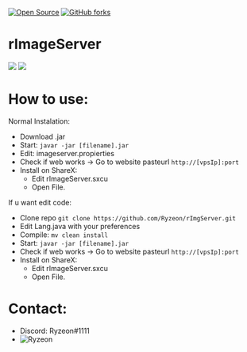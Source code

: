 [![Open Source](https://badges.frapsoft.com/os/v1/open-source.svg?v=102)](https://GitHub.com/Ryzeon/rImgServer)
[![GitHub forks](https://img.shields.io/github/forks/Ryzeon/rImgServer?style=social&label=Fork&maxAge=2592000)](https://GitHub.com/Ryzeon/rImgServer/network/)

# rImageServer

<img src="https://img.shields.io/badge/Java-ED8B00?style=for-the-badge&logo=java&logoColor=white"> <img src="https://img.shields.io/badge/Spring-6DB33F?style=for-the-badge&logo=spring&logoColor=white">

# How to use:

Normal Instalation:
* Download .jar
* Start: ```javar -jar [filename].jar```
* Edit: imageserver.propierties
* Check if web works -> Go to website pasteurl `http://[vpsIp]:port`
* Install on ShareX: 
  * Edit rImageServer.sxcu
  * Open File.

If u want edit code:
* Clone repo ```git clone https://github.com/Ryzeon/rImgServer.git```
* Edit Lang.java with your preferences
* Compile: ```mv clean install```
* Start: ```javar -jar [filename].jar```
* Check if web works -> Go to website pasteurl `http://[vpsIp]:port`
* Install on ShareX: 
  * Edit rImageServer.sxcu
  * Open File.


# Contact:
* Discord: Ryzeon#1111
* <a href="https://twitter.com/ryzeon_">
  <img align="left" alt="Ryzeon" src="https://img.shields.io/badge/Twitter-1DA1F2?style=for-the-badge&logo=twitter&logoColor=white" />
</a>
